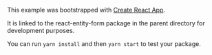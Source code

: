 This example was bootstrapped with [Create React App](https://github.com/facebook/create-react-app).

It is linked to the react-entity-form package in the parent directory for development purposes.

You can run `yarn install` and then `yarn start` to test your package.
